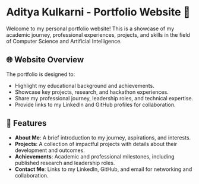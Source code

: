# Aditya Kulkarni - Portfolio Website 🌟

Welcome to my personal portfolio website! This is a showcase of my academic journey, professional experiences, projects, and skills in the field of Computer Science and Artificial Intelligence.

## 🌐 Website Overview

The portfolio is designed to:
- Highlight my educational background and achievements.
- Showcase key projects, research, and hackathon experiences.
- Share my professional journey, leadership roles, and technical expertise.
- Provide links to my LinkedIn and GitHub profiles for collaboration.

## 🚀 Features

- **About Me**: A brief introduction to my journey, aspirations, and interests.
- **Projects**: A collection of impactful projects with details about their development and outcomes.
- **Achievements**: Academic and professional milestones, including published research and leadership roles.
- **Contact Me**: Links to my LinkedIn, GitHub, and email for networking and collaboration.
